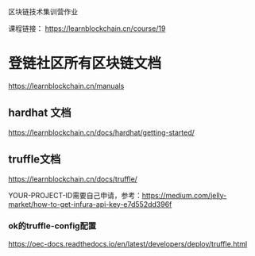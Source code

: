 区块链技术集训营作业

课程链接： https://learnblockchain.cn/course/19

 # 登链社区所有区块链文档
 https://learnblockchain.cn/manuals
 
 ## hardhat 文档
 https://learnblockchain.cn/docs/hardhat/getting-started/
 
 ## truffle文档
 
 https://learnblockchain.cn/docs/truffle/
 
 YOUR-PROJECT-ID需要自己申请，参考：https://medium.com/jelly-market/how-to-get-infura-api-key-e7d552dd396f
 
 
 ### ok的truffle-config配置
 https://oec-docs.readthedocs.io/en/latest/developers/deploy/truffle.html  
 
